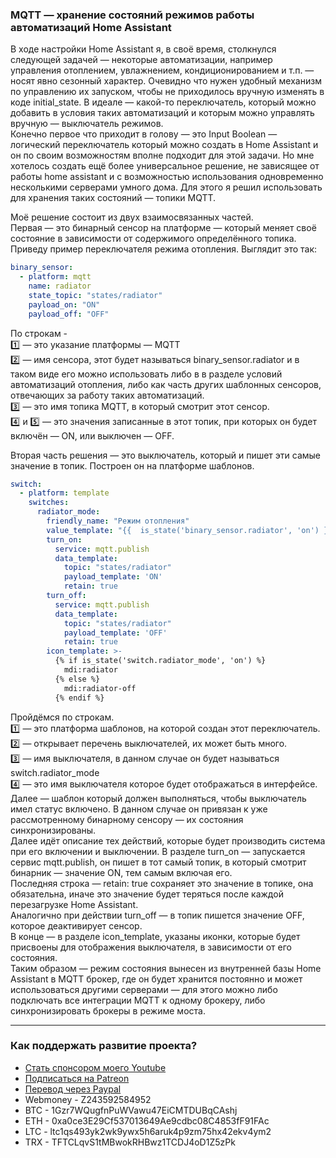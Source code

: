 ### MQTT — хранение состояний режимов работы автоматизаций Home Assistant

В ходе настройки Home Assistant я, в своё время, столкнулся следующей задачей — некоторые автоматизации, например управления отоплением, увлажнением, кондиционированием и т.п. — носят явно сезонный характер. Очевидно что нужен удобный механизм по управлению их запуском, чтобы не приходилось вручную изменять в коде initial_state. В идеале — какой-то переключатель, который можно добавить в условия таких автоматизаций и которым можно управлять вручную — выключатель режимов.    
Конечно первое что приходит в голову — это Input Boolean — логический переключатель который можно создать в Home Assistant и он по своим возможностям вполне подходит для этой задачи. Но мне хотелось создать ещё более универсальное решение, не зависящее от работы home assistant и с возможностью использования одновременно несколькими серверами умного дома. Для этого я решил использовать для хранения таких состояний — топики MQTT.

Моё решение состоит из двух взаимосвязанных частей.    
Первая — это бинарный сенсор на платформе — который меняет своё состояние в зависимости от содержимого определённого топика. Приведу пример переключателя режима отопления. Выглядит это так:

```yaml
binary_sensor:
  - platform: mqtt
    name: radiator
    state_topic: "states/radiator"
    payload_on: "ON"
    payload_off: "OFF"
```
По строкам -    
:one: — это указание платформы — MQTT    
:two: — имя сенсора, этот будет называться binary_sensor.radiator и в таком виде его можно использовать либо в в разделе условий автоматизаций отопления, либо как часть других шаблонных сенсоров, отвечающих за работу таких автоматизаций.    
:three: — это имя топика MQTT, в который смотрит этот сенсор.    
:four: и :five: — это значения записанные в этот топик, при которых он будет включён — ON, или выключен — OFF.    

Вторая часть решения — это выключатель, который и пишет эти самые значение в топик. Построен он на платформе шаблонов.

```yaml
switch:
  - platform: template
    switches:
      radiator_mode:
        friendly_name: "Режим отопления"
        value_template: "{{  is_state('binary_sensor.radiator', 'on') }}"
        turn_on:
          service: mqtt.publish
          data_template:
            topic: "states/radiator"
            payload_template: 'ON'
            retain: true 
        turn_off:
          service: mqtt.publish
          data_template:
            topic: "states/radiator"
            payload_template: 'OFF'
            retain: true 
        icon_template: >-
          {% if is_state('switch.radiator_mode', 'on') %}
            mdi:radiator
          {% else %}
            mdi:radiator-off
          {% endif %}
```

Пройдёмся по строкам.    
:one: — это платформа шаблонов, на которой создан этот переключатель.    
:two: — открывает перечень выключателей, их может быть много.    
:three: — имя выключателя, в данном случае он будет называться switch.radiator_mode    
:four: — это имя выключателя которое будет отображаться в интерфейсе.    
Далее — шаблон который должен выполняться, чтобы выключатель имел статус включено. В данном случае он привязан к уже рассмотренному бинарному сенсору — их состояния синхронизированы.    
Далее идёт описание тех действий, которые будет производить система при его включении и выключении. В разделе turn_on — запускается сервис mqtt.publish, он пишет в тот самый топик, в который смотрит бинарник — значение ON, тем самым включая его.    
Последняя строка — retain: true сохраняет это значение в топике, она обязательна, иначе это значение будет теряться после каждой перезагрузке Home Assistant.    
Аналогично при действии turn_off — в топик пишется значение OFF, которое деактивирует сенсор.    
В конце — в разделе icon_template, указаны иконки, которые будет присвоены для отображения выключателя, в зависимости от его состояния.    
Таким образом — режим состояния вынесен из внутренней базы Home Assistant в MQTT брокер, где он будет хранится постоянно и может использоваться другими серверами — для этого можно либо подключать все интеграции MQTT к одному брокеру, либо синхронизировать брокеры в режиме моста.    

____
### Как поддержать развитие проекта?
* [Стать спонсором моего Youtube](http://kvazis.link/sponsorship)
* [Подписаться на Patreon](http://kvazis.link/patreon)
* [Перевод через Paypal](http://kvazis.link/paypal)
* Webmoney - Z243592584952
* BTC - 1Gzr7WQugfnPuWVawu47EiCMTDUBqCAshj
* ETH - 0xa0ce3E29Cf537013649Ae9cdbc08C4853fF91FAc
* LTC - ltc1qs493yk2wk9ywx5h6aruk4p9zm75hx42ekv4ym2
* TRX - TFTCLqvS1tMBwokRHBwz1TCDJ4oD1Z5zPk